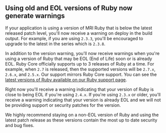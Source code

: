 ## Using old and EOL versions of Ruby now generate warnings

If your application is using a version of MRI Ruby that is below the latest released patch level, you'll now receive a warning on deploy in the build output. For example, if you are using `2.3.3`, you'll be encouraged to upgrade to the latest in the series which is `2.3.8`.

In addition to the version warning, you'll now receive warnings when you're using a version of Ruby that may be EOL (End of Life) soon or is already EOL. Ruby Core officially supports up to 3 releases of Ruby at a time. For example, when `2.7` is released, then the supported versions will be `2.7.x`, `2.6.x`, and `2.5.x`. Our support mirrors Ruby Core support. You can see the [latest versions of Ruby available on our Ruby support page](https://devcenter.heroku.com/articles/ruby-support#supported-runtimes).

Right now you'll receive a warning indicating that your version of Ruby is close to being EOL if you're using `2.4.x`. If you're using `2.3.x` or older, you'll receive a warning indicating that your version is already EOL and we will not be providing support or security patches for the version.

We highly recommend staying on a non-EOL version of Ruby and using the latest patch release as these versions contain the most up to date security and bug fixes.